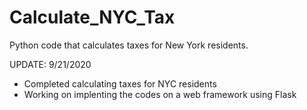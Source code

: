 # Calculate_NYC_Tax
Python code that calculates taxes for New York residents.

UPDATE: 9/21/2020
  - Completed calculating taxes for NYC residents
  - Working on implenting the codes on a web framework using Flask
